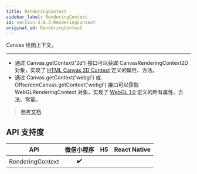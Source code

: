 ```yaml
---
title: RenderingContext
sidebar_label: RenderingContext
id: version-2.0.3-RenderingContext
original_id: RenderingContext
---
```


Canvas 绘图上下文。

****

- 通过 Canvas.getContext('2d') 接口可以获取 CanvasRenderingContext2D 对象，实现了 [HTML Canvas 2D Context](https://www.w3.org/TR/2dcontext/) 定义的属性、方法。
- 通过 Canvas.getContext('webgl') 或 OffscreenCanvas.getContext('webgl') 接口可以获取 WebGLRenderingContext 对象，实现了 [WebGL 1.0](https://www.khronos.org/registry/webgl/specs/latest/1.0/) 定义的所有属性、方法、常量。

> [参考文档](https://developers.weixin.qq.com/miniprogram/dev/api/canvas/RenderingContext.html)

## API 支持度

| API | 微信小程序 | H5 | React Native |
| :---: | :---: | :---: | :---: |
| RenderingContext | ✔️ |  |  |
